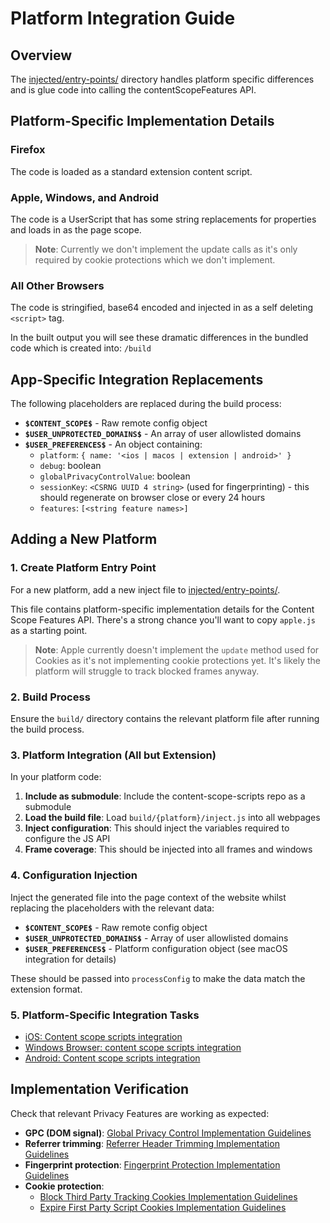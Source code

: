 # Platform Integration Guide

## Overview

The [injected/entry-points/](https://github.com/duckduckgo/content-scope-scripts/tree/main/injected/entry-points) directory handles platform specific differences and is glue code into calling the contentScopeFeatures API.

## Platform-Specific Implementation Details

### Firefox
The code is loaded as a standard extension content script.

### Apple, Windows, and Android
The code is a UserScript that has some string replacements for properties and loads in as the page scope.

> **Note**: Currently we don't implement the update calls as it's only required by cookie protections which we don't implement.

### All Other Browsers
The code is stringified, base64 encoded and injected in as a self deleting `<script>` tag.

In the built output you will see these dramatic differences in the bundled code which is created into: `/build`

## App-Specific Integration Replacements

The following placeholders are replaced during the build process:

- **`$CONTENT_SCOPE$`** - Raw remote config object
- **`$USER_UNPROTECTED_DOMAINS$`** - An array of user allowlisted domains
- **`$USER_PREFERENCES$`** - An object containing:
  - `platform`: `{ name: '<ios | macos | extension | android>' }`
  - `debug`: boolean
  - `globalPrivacyControlValue`: boolean
  - `sessionKey`: `<CSRNG UUID 4 string>` (used for fingerprinting) - this should regenerate on browser close or every 24 hours
  - `features`: `[<string feature names>]`

## Adding a New Platform

### 1. Create Platform Entry Point

For a new platform, add a new inject file to [injected/entry-points/](https://github.com/duckduckgo/content-scope-scripts/tree/main/injected/entry-points).

This file contains platform-specific implementation details for the Content Scope Features API. There's a strong chance you'll want to copy `apple.js` as a starting point.

> **Note**: Apple currently doesn't implement the `update` method used for Cookies as it's not implementing cookie protections yet. It's likely the platform will struggle to track blocked frames anyway.

### 2. Build Process

Ensure the `build/` directory contains the relevant platform file after running the build process.

### 3. Platform Integration (All but Extension)

In your platform code:

1. **Include as submodule**: Include the content-scope-scripts repo as a submodule
2. **Load the build file**: Load `build/{platform}/inject.js` into all webpages
3. **Inject configuration**: This should inject the variables required to configure the JS API
4. **Frame coverage**: This should be injected into all frames and windows

### 4. Configuration Injection

Inject the generated file into the page context of the website whilst replacing the placeholders with the relevant data:

- **`$CONTENT_SCOPE$`** - Raw remote config object
- **`$USER_UNPROTECTED_DOMAINS$`** - Array of user allowlisted domains  
- **`$USER_PREFERENCES$`** - Platform configuration object (see macOS integration for details)

These should be passed into `processConfig` to make the data match the extension format.

### 5. Platform-Specific Integration Tasks

- [iOS: Content scope scripts integration](https://app.asana.com/1/137249556945/project/1201614831475344/task/1201631403895846)
- [Windows Browser: content scope scripts integration](https://app.asana.com/1/137249556945/project/1201614831475344/task/1201631403895850)
- [Android: Content scope scripts integration](https://app.asana.com/1/137249556945/project/1201614831475344/task/1201631403895848)

## Implementation Verification

Check that relevant Privacy Features are working as expected:

- **GPC (DOM signal)**: [Global Privacy Control Implementation Guidelines](https://app.asana.com/1/137249556945/project/1198207348643509/task/1200195761608650?focus=true)
- **Referrer trimming**: [Referrer Header Trimming Implementation Guidelines](https://app.asana.com/1/137249556945/project/1198207348643509/task/1200339587157290?focus=true)
- **Fingerprint protection**: [Fingerprint Protection Implementation Guidelines](https://app.asana.com/1/137249556945/project/1198207348643509/task/1200511341201907?focus=true)
- **Cookie protection**:
  - [Block Third Party Tracking Cookies Implementation Guidelines](https://app.asana.com/1/137249556945/project/1198207348643509/task/1200539099112751?focus=true)
  - [Expire First Party Script Cookies Implementation Guidelines](https://app.asana.com/1/137249556945/project/1198207348643509/task/1200364574828671?focus=true) 